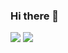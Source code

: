 ### Hi there 👋

<img src="https://img.shields.io/badge/C++-FFCA28?style=flat-square&logo=C++&logoColor=black"/>
<img src="https://img.shields.io/badge/Firebase-FFCA28?style=flat-square&logo=firebase&logoColor=white"/>

<!--
**ChocoBreeze/ChocoBreeze** is a ✨ _special_ ✨ repository because its `README.md` (this file) appears on your GitHub profile.

Here are some ideas to get you started:

- 🔭 I’m currently working on ...
- 🌱 I’m currently learning ...
- 👯 I’m looking to collaborate on ...
- 🤔 I’m looking for help with ...
- 💬 Ask me about ...
- 📫 How to reach me: ...
- 😄 Pronouns: ...
- ⚡ Fun fact: ...
-->
